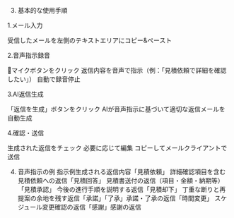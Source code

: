 3. 基本的な使用手順

1.メール入力

受信したメールを左側のテキストエリアにコピー&ペースト


2.音声指示録音

🎤マイクボタンをクリック
返信内容を音声で指示（例：「見積依頼で詳細を確認したい」）
自動で録音停止


3.AI返信生成

「返信を生成」ボタンをクリック
AIが音声指示に基づいて適切な返信メールを自動生成


4.確認・送信

生成された返信をチェック
必要に応じて編集
コピーしてメールクライアントで送信



4. 音声指示の例
指示例生成される返信内容「見積依頼」
詳細確認項目を含む見積依頼への返信「見積回答」
見積書送付の返信（項目・金額・納期等）「見積承認」
今後の進行手順を説明する返信「見積却下」
丁重な断りと再提案の余地を残す返信「承諾」「了承」承諾・了承の返信「時間変更」
スケジュール変更確認の返信「感謝」感謝の返信